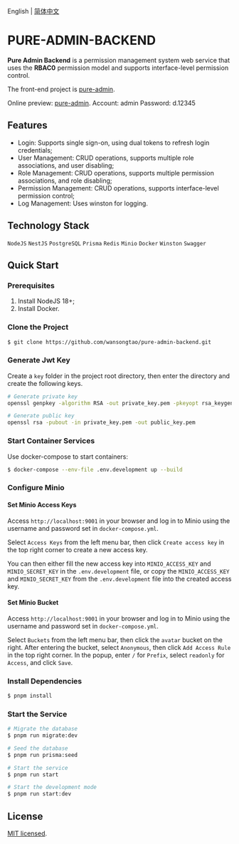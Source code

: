 English | [简体中文](/README.zh-CN.md)
# PURE-ADMIN-BACKEND

**Pure Admin Backend** is a permission management system web service that uses the **RBAC0** permission model and supports interface-level permission control.

The front-end project is [pure-admin](https://github.com/wansongtao/pure-admin).

Online preview: [pure-admin](http://blog.wansongtao.com/admin/login).
Account: admin
Password: d.12345

## Features

- Login: Supports single sign-on, using dual tokens to refresh login credentials;
- User Management: CRUD operations, supports multiple role associations, and user disabling;
- Role Management: CRUD operations, supports multiple permission associations, and role disabling;
- Permission Management: CRUD operations, supports interface-level permission control;
- Log Management: Uses winston for logging.

## Technology Stack

`NodeJS` `NestJS` `PostgreSQL` `Prisma` `Redis` `Minio` `Docker` `Winston` `Swagger`

## Quick Start

### Prerequisites

1. Install NodeJS 18+;
2. Install Docker.

### Clone the Project

```bash
$ git clone https://github.com/wansongtao/pure-admin-backend.git
```

### Generate Jwt Key

Create a `key` folder in the project root directory, then enter the directory and create the following keys.

```bash
# Generate private key
openssl genpkey -algorithm RSA -out private_key.pem -pkeyopt rsa_keygen_bits:2048

# Generate public key
openssl rsa -pubout -in private_key.pem -out public_key.pem
```

### Start Container Services

Use docker-compose to start containers:

```bash
$ docker-compose --env-file .env.development up --build
```

### Configure Minio

#### Set Minio Access Keys

Access `http://localhost:9001` in your browser and log in to Minio using the username and password set in `docker-compose.yml`.

Select `Access Keys` from the left menu bar, then click `Create access key` in the top right corner to create a new access key.

You can then either fill the new access key into `MINIO_ACCESS_KEY` and `MINIO_SECRET_KEY` in the `.env.development` file, or copy the `MINIO_ACCESS_KEY` and `MINIO_SECRET_KEY` from the `.env.development` file into the created access key.

#### Set Minio Bucket

Access `http://localhost:9001` in your browser and log in to Minio using the username and password set in `docker-compose.yml`.

Select `Buckets` from the left menu bar, then click the `avatar` bucket on the right. After entering the bucket, select `Anonymous`, then click `Add Access Rule` in the top right corner. In the popup, enter `/` for `Prefix`, select `readonly` for `Access`, and click `Save`.

### Install Dependencies

```bash
$ pnpm install
```

### Start the Service

```bash
# Migrate the database
$ pnpm run migrate:dev

# Seed the database
$ pnpm run prisma:seed

# Start the service
$ pnpm run start

# Start the development mode
$ pnpm run start:dev
```

## License

[MIT licensed](LICENSE).

